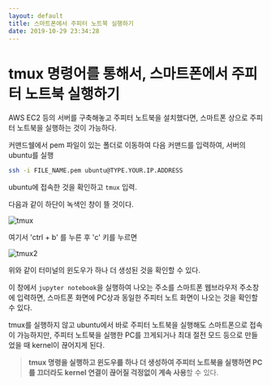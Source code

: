 ```yaml
---
layout: default
title: 스마트폰에서 주피터 노트북 실행하기
date: 2019-10-29 23:34:28
---
```

tmux 명령어를 통해서, 스마트폰에서 주피터 노트북 실행하기
========
AWS EC2 등의 서버를 구축해놓고 주피터 노트북을 설치했다면, 스마트폰 상으로 주피터 노트북을 실행하는 것이 가능하다.
<!--more-->

커맨드쉘에서 pem 파일이 있는 폴더로 이동하여 다음 커맨드를 입력하여, 서버의 ubuntu를 실행
```bash
ssh -i FILE_NAME.pem ubuntu@TYPE.YOUR.IP.ADDRESS
```
ubuntu에 접속한 것을 확인하고 `tmux` 입력.

다음과 같이 하단이 녹색인 창이 뜰 것이다.

![tmux](https://user-images.githubusercontent.com/19980070/67778834-28a69900-faa7-11e9-8bbb-b95b54413f9a.PNG)

여기서 'ctrl + b' 를 누른 후 'c' 키를 누르면

![tmux2](https://user-images.githubusercontent.com/19980070/67779676-50e2c780-faa8-11e9-8fb9-0ea233d4ed6a.PNG)

위와 같이 터미널의 윈도우가 하나 더 생성된 것을 확인할 수 있다.

이 창에서 ```jupyter notebook```을 실행하여 나오는 주소를 스마트폰 웹브라우저 주소창에 입력하면, 스마트폰 화면에 PC상과 동일한 주피터 노트 화면이 나오는 것을 확인할 수 있다.

tmux를 실행하지 않고 ubuntu에서 바로 주피터 노트북을 실행해도 스마트폰으로 접속이 가능하지만, 주피터 노트북을 실행한 PC를 끄게되거나 최대 절전 모드 등으로 만들었을 때 kernel이 끊어지게 된다. </br>
>**tmux 명령을 실행하고 윈도우를 하나 더 생성하여 주피터 노트북을 실행하면 PC를 끄더라도 kernel 연결이 끊어질 걱정없이 계속 사용**할 수 있다.
